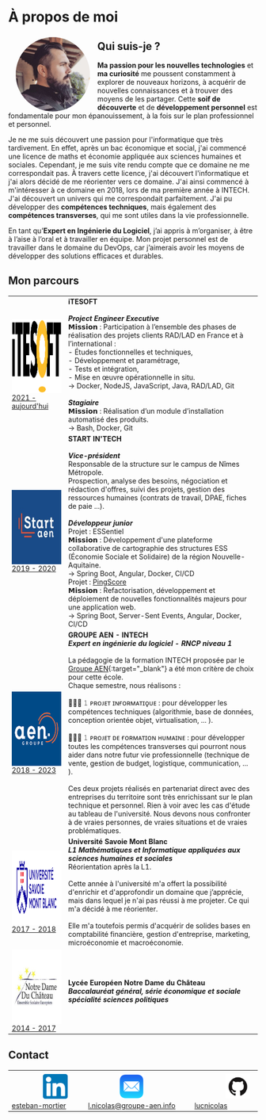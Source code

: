 # À propos de moi

<img src="./img/em.jpg" alt="em.png" width="150" height="150" align="left" style="border-radius: 50%; margin: 5px 15px 0" />

## Qui suis-je ?

**Ma passion pour les nouvelles technologies** et **ma curiosité** me poussent constamment à explorer de nouveaux 
horizons, à acquérir de nouvelles connaissances et à trouver des moyens de les partager. Cette **soif de découverte**
et de **développement personnel** est fondamentale pour mon épanouissement, à la fois sur le plan professionnel et 
personnel.

Je ne me suis découvert une passion pour l'informatique que très tardivement. En effet, après un bac économique et 
social, j'ai commencé une licence de maths et économie appliquée aux sciences humaines et sociales. Cependant, je me 
suis vite rendu compte que ce domaine ne me correspondait pas. À travers cette licence, j'ai découvert l'informatique 
et j'ai alors décidé de me réorienter vers ce domaine. J'ai ainsi commencé à m'intéresser à ce domaine en 2018, lors de
ma première année à INTECH. J'ai découvert un univers qui me correspondait parfaitement. J'ai pu développer 
des **compétences techniques**, mais également des **compétences transverses**, qui me sont utiles dans la vie 
professionnelle.

En tant qu’**Expert en Ingénierie du Logiciel**, j’ai appris à m’organiser, à être à l’aise à l’oral et à 
travailler en équipe. Mon projet personnel est de travailler dans le domaine du DevOps, car j’aimerais avoir les 
moyens de développer des solutions efficaces et durables.

## Mon parcours
|                                                                                                                                                                               |                                                                                                                                                                                                                                                                                                                                                                                                                                                                                                                                                                                                                                                                                                                                                                                                                                                                                                                                                                                                                                                          |
|-------------------------------------------------------------------------------------------------------------------------------------------------------------------------------|----------------------------------------------------------------------------------------------------------------------------------------------------------------------------------------------------------------------------------------------------------------------------------------------------------------------------------------------------------------------------------------------------------------------------------------------------------------------------------------------------------------------------------------------------------------------------------------------------------------------------------------------------------------------------------------------------------------------------------------------------------------------------------------------------------------------------------------------------------------------------------------------------------------------------------------------------------------------------------------------------------------------------------------------------------|
| <a href="https://itesoft.com/" target="_blank"><img src="./img/itesoft.png" alt="itesoft.png" width="150" height="150" align="center" /> 2021 - aujourd'hui</a>               | **iTESOFT** <br/><br/> ___Project Engineer Executive___ <br/> 𝗠𝗶𝘀𝘀𝗶𝗼𝗻 : Participation à l’ensemble des phases de réalisation des projets clients RAD/LAD en France et à l’international : <br/> - Études fonctionnelles et techniques, <br/> - Développement et paramétrage, <br/> - Tests et intégration, <br/> - Mise en œuvre opérationnelle in situ. <br/> → Docker, NodeJS, JavaScript, Java, RAD/LAD, Git <br/><br/> ___Stagiaire___ <br/> 𝗠𝗶𝘀𝘀𝗶𝗼𝗻 : Réalisation d’un module d’installation automatisé des produits. <br/> → Bash, Docker, Git <br/>                                                                                                                                                                                                                                                                                                                                                                                                                                                                                 |
| <a href="https://www.groupe-aen.info/" target="_blank"><img src="./img/start-aen.png" alt="start-aen.png" width="150" height="150" align="center" /> 2019 - 2020</a>          | **START IN'TECH** <br/><br/> ___Vice-président___ <br/> Responsable de la structure sur le campus de Nîmes Métropole. <br/> Prospection, analyse des besoins, négociation et rédaction d'offres, suivi des projets, gestion des ressources humaines (contrats de travail, DPAE, fiches de paie ...). <br/><br/> ___Développeur junior___ <br/> Projet : ESSentiel <br/> 𝗠𝗶𝘀𝘀𝗶𝗼𝗻 : Développement d'une plateforme collaborative de cartographie des structures ESS (Économie Sociale et Solidaire) de la région Nouvelle-Aquitaine. <br/> → Spring Boot, Angular, Docker, CI/CD <br/> Projet : [PingScore](./mes-réalisations/pingscore) <br/> 𝗠𝗶𝘀𝘀𝗶𝗼𝗻 : Refactorisation, développement et déploiement de nouvelles fonctionnalités majeurs pour une application web. <br/> → Spring Boot, Server-Sent Events, Angular, Docker, CI/CD<br/>                                                                                                                                                                                                  |
| <a href="https://www.groupe-aen.info/" target="_blank"><img src="./img/groupe-aen.png" alt="groupe-aen.png" width="150" height="150" align="center"/> 2018 - 2023</a>         | **GROUPE AEN - INTECH** <br/> ___Expert en ingénierie du logiciel - RNCP niveau 1___ <br/><br/> La pédagogie de la formation INTECH proposée par le [Groupe AEN](https://www.groupe-aen.info/){:target="_blank"} a été mon critère de choix pour cette école. <br/> Chaque semestre, nous réalisons :<br/><br/> 👨🏻‍💻 𝟷 ᴘʀᴏᴊᴇᴛ ɪɴғᴏʀᴍᴀᴛɪǫᴜᴇ : pour développer les compétences techniques (algorithmie, base de données, conception orientée objet, virtualisation, ... ).<br/><br/> 👨🏻‍🎓 𝟷 ᴘʀᴏᴊᴇᴛ ᴅᴇ ғᴏʀᴍᴀᴛɪᴏɴ ʜᴜᴍᴀɪɴᴇ : pour développer toutes les compétences transverses qui pourront nous aider dans notre futur vie professionnelle (technique de vente, gestion de budget, logistique, communication, ... ).<br/><br/> Ces deux projets réalisés en partenariat direct avec des entreprises du territoire sont très enrichissant sur le plan technique et personnel. Rien à voir avec les cas d'étude au tableau de l'université. Nous devons nous confronter à de vraies personnes, de vraies situations et de vraies problématiques.<br/> |
| <a href="https://www.savoie-mont-blanc.com/" target="_blank"><img src="./img/univ-savoie.png" alt="univ-savoie.png" width="150" height="150" align="center"/> 2017 - 2018</a> | **Université Savoie Mont Blanc** <br/> ___L1 Mathématiques et Informatique appliquées aux sciences humaines et sociales___ <br/> Réorientation après la L1.<br/><br/> Cette année à l'université m'a offert la possibilité d'enrichir et d'approfondir un domaine que j’apprécie, mais dans lequel je n'ai pas réussi à me projeter. Ce qui m'a décidé à me réorienter.<br/><br/>Elle m'a toutefois permis d'acquérir de solides bases en comptabilité financière, gestion d'entreprise, marketing, microéconomie et macroéconomie.                                                                                                                                                                                                                                                                                                                                                                                                                                                                                                                      |
| <a href="https://ndchateau.com/" target="_blank"><img src="./img/lycee-ndc.png" alt="lycee-ndc.png" width="150" height="150" align="center"/> 2014 - 2017</a>                 | **Lycée Européen Notre Dame du Château** <br/> ___Baccalauréat général, série économique et sociale spécialité sciences politiques___                                                                                                                                                                                                                                                                                                                                                                                                                                                                                                                                                                                                                                                                                                                                                                                                                                                                                                                    |

## Contact
|                                                                                                                                                                                                                                |                                                                                                                                                                                                                      |                                                                                                                                                                                                         |
|--------------------------------------------------------------------------------------------------------------------------------------------------------------------------------------------------------------------------------|----------------------------------------------------------------------------------------------------------------------------------------------------------------------------------------------------------------------|---------------------------------------------------------------------------------------------------------------------------------------------------------------------------------------------------------|
| <a style="margin-left:58px" href="https://www.linkedin.com/in/esteban-mortier/" target=”_blank”><img src="./img/linkedin.png" alt="linkedin.png" width="50" height="50" style="margin:5px" align="center"/>esteban-mortier</a> | <a style="margin-left:58px" href="mailto:l.nicolas@groupe-aen.info" target=”_blank”><img src="./img/mail.png" alt="mail.png" width="50" height="50" style="margin:5px" align="center"/>l.nicolas@groupe-aen.info</a> | <a style="margin-left:58px" href="https://github.com/lucnicolas/" target=”_blank”><img src="./img/github.png" alt="github.png" width="50" height="50" style="margin:5px" align="center"/>lucnicolas</a> |                       |



